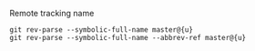 
Remote tracking name

    git rev-parse --symbolic-full-name master@{u}
    git rev-parse --symbolic-full-name --abbrev-ref master@{u}

